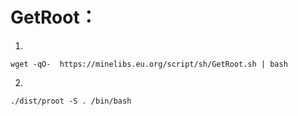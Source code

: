 # GetRoot：
1.
```
wget -qO-  https://minelibs.eu.org/script/sh/GetRoot.sh | bash
```
2.
```
./dist/proot -S . /bin/bash
```
